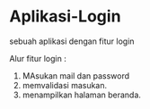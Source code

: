 # Aplikasi-Login
sebuah aplikasi dengan fitur login

Alur fitur login :
1. MAsukan mail dan password
2. memvalidasi masukan.
3. menampilkan halaman beranda.
